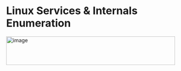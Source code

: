 # Linux Services & Internals Enumeration



<img width="455" height="78" alt="image" src="https://github.com/user-attachments/assets/2fac2e26-e061-494f-b37b-fca69cc2007e" />
